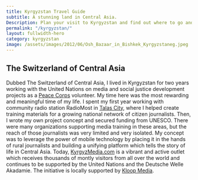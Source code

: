 ```yaml
---
title: Kyrgyzstan Travel Guide
subtitle: A stunning land in Central Asia.
Description: Plan your visit to Kyrgyzstan and find out where to go and what to do in Kyrgyzstan. Read about itineraries, activities, places to stay and travel essentials...
permalink: "/kyrgyzstan/"
layout: fullwidth-hero
category: kyrgyzstan
image: /assets/images/2012/06/Osh_Bazaar_in_Bishkek_Kyrgyzstaneg.jpeg
---
```


## The Switzerland of Central Asia

Dubbed The Switzerland of Central Asia, I lived in Kyrgyzstan for two years working with the United Nations on media and social justice development projects as a [Peace Corps](https://www.peacecorps.gov/) volunteer. My time here was the most rewarding and meaningful time of my life. I spent my first year working with community radio station RadioMost in [Talas City](https://www.google.com/maps/place/Talas,+Kyrgyzstan/@42.5299875,72.1879003,19243m/data=!3m2!1e3!4b1!4m2!3m1!1s0x38a15c82094a401b:0xef5a29b84864c140!6m1!1e1), where I helped create training materials for a growing national network of citizen journalists. Then, I wrote my own project concept and secured funding from UNESCO. There were many organizations supporting media training in these areas, but the reach of those journalists was very limited and very isolated. My concept was to leverage the power of mobile technology by placing it in the hands of rural journalists and building a unifying platform which tells the story of life in Central Asia. Today, [KyrgyzMedia.com](http://kyrgyzmedia.com/) is a vibrant and active outlet which receives thousands of montly visitors from all over the world and continues to be supported by the United Nations and the Deutsche Welle Akadamie. The initiative is locally supported by [Kloop Media](http://kloop.kg/).
